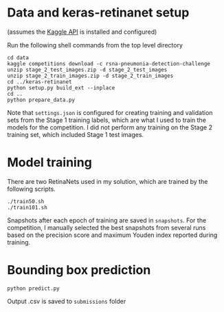 # Data and keras-retinanet setup 
(assumes the [Kaggle API](https://github.com/Kaggle/kaggle-api) is installed and configured)

Run the following shell commands from the top level directory

	cd data
	kaggle competitions download -c rsna-pneumonia-detection-challenge
	unzip stage_2_test_images.zip -d stage_2_test_images
	unzip stage_2_train_images.zip -d stage_2_train_images
	cd ../keras-retinanet
	python setup.py build_ext --inplace
	cd ..
	python prepare_data.py

Note that `settings.json` is configured for creating training and validation sets from the Stage 1 training labels, which are what I used to train the models for the competition.  I did not perform any training on the Stage 2 training set, which included Stage 1 test images.

# Model training

There are two RetinaNets used in my solution, which are trained by the following scripts.

	./train50.sh
	./train101.sh

Snapshots after each epoch of training are saved in `snapshots`.  For the competition, I manually selected the best snapshots from several runs based on the precision score and maximum Youden index reported during training. 


# Bounding box prediction

	python predict.py

Output .csv is saved to `submissions` folder